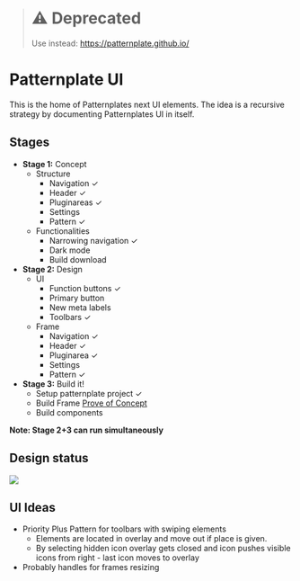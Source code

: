 > # ⚠️ Deprecated
> Use instead: https://patternplate.github.io/ 

# Patternplate UI

This is the home of Patternplates next UI elements. The idea is a recursive strategy by documenting Patternplates UI in itself.

## Stages
- **Stage 1:** Concept
	- Structure
		- Navigation ✓
		- Header ✓
		- Pluginareas ✓
		-	Settings
		- Pattern ✓
	- Functionalities
		- Narrowing navigation ✓
		- Dark mode
		- Build download
- **Stage 2:** Design
	- UI
		- Function buttons ✓
		- Primary button
		- New meta labels
		- Toolbars ✓
	- Frame
		- Navigation ✓
		- Header ✓
		- Pluginarea ✓
		-	Settings
		- Pattern ✓
- **Stage 3:** Build it!
	- Setup patternplate project ✓
	- Build Frame [Prove of Concept](http://codepen.io/daniel_gooss/pen/PPwGML?editors=110)
	- Build components

**Note: Stage 2+3 can run simultaneously**

## Design status

![](layouts/design/pattern_20160412.png)

## UI Ideas

* Priority Plus Pattern for toolbars with swiping elements
	* Elements are located in overlay and move out if place is given.
	* By selecting hidden icon overlay gets closed and icon pushes visible icons from right - last icon moves to overlay
* Probably handles for frames resizing
